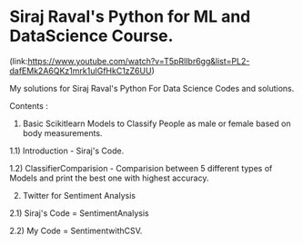 # Siraj Raval's Python for ML and DataScience Course.
(link:https://www.youtube.com/watch?v=T5pRlIbr6gg&list=PL2-dafEMk2A6QKz1mrk1uIGfHkC1zZ6UU)

My solutions for Siraj Raval's Python For Data Science Codes and solutions.

Contents : 

1) Basic Scikitlearn Models to Classify People as male or female based on body measurements.

  1.1) Introduction - Siraj's Code.
  
  1.2) ClassifierComparision - Comparision between 5 different types of Models and print the best one with highest accuracy.
 
2) Twitter for Sentiment Analysis

  2.1) Siraj's Code = SentimentAnalysis
   
  2.2) My Code = SentimentwithCSV. 
